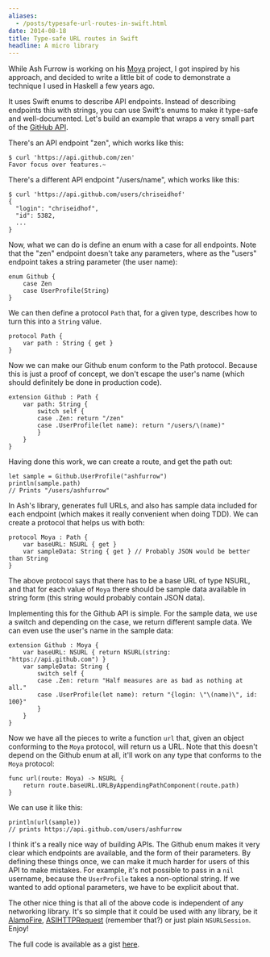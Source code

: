 ```yaml
---
aliases:
  - /posts/typesafe-url-routes-in-swift.html
date: 2014-08-18
title: Type-safe URL routes in Swift
headline: A micro library
---
```



While Ash Furrow is working on his [Moya](https://github.com/AshFurrow/Moya) project, I got inspired by his approach, and decided to write a little bit of code to demonstrate a technique I used in Haskell a few years ago.

It uses Swift enums to describe API endpoints. Instead of describing endpoints this with strings, you can use Swift's enums to make it type-safe and well-documented. Let's build an example that wraps a very small part of the [GitHub API](https://developer.github.com/v3/).

There's an API endpoint "zen", which works like this:

    $ curl 'https://api.github.com/zen'
    Favor focus over features.~

There's a different API endpoint "/users/name", which works like this:

    $ curl 'https://api.github.com/users/chriseidhof'
    {
      "login": "chriseidhof",
      "id": 5382,
      ...
    }
    
Now, what we can do is define an enum with a case for all endpoints. Note that the "zen" endpoint doesn't take any parameters, where as the "users" endpoint takes a string parameter (the user name):

    enum Github {
        case Zen
        case UserProfile(String)
    }

We can then define a protocol `Path` that, for a given type, describes how to turn this into a `String` value.

    protocol Path {
        var path : String { get }
    }

Now we can make our Github enum conform to the Path protocol. Because this is just a proof of concept, we don't escape the user's name (which should definitely be done in production code).
     
    extension Github : Path {
        var path: String {
            switch self {
            case .Zen: return "/zen"
            case .UserProfile(let name): return "/users/\(name)"
            }
        }
    }

Having done this work, we can create a route, and get the path out:

    let sample = Github.UserProfile("ashfurrow")
    println(sample.path) 
    // Prints "/users/ashfurrow"
 
In Ash's library, generates full URLs, and also has sample data included for each endpoint (which makes it really convenient when doing TDD). We can create a protocol that helps us with both:

    protocol Moya : Path {
        var baseURL: NSURL { get }
        var sampleData: String { get } // Probably JSON would be better than String
    }

The above protocol says that there has to be a base URL of type NSURL, and that for each value of `Moya` there should be sample data available in string form (this string would probably contain JSON data).

Implementing this for the Github API is simple. For the sample data, we use a switch and depending on the case, we return different sample data. We can even use the user's name in the sample data:
 
    extension Github : Moya {
        var baseURL: NSURL { return NSURL(string: "https://api.github.com") }
        var sampleData: String {
            switch self {
            case .Zen: return "Half measures are as bad as nothing at all."
            case .UserProfile(let name): return "{login: \"\(name)\", id: 100}"
            }
        }
    }

Now we have all the pieces to write a function `url` that, given an object conforming to the `Moya` protocol, will return us a URL. Note that this doesn't depend on the Github enum at all, it'll work on any type that conforms to the `Moya` protocol:
 
    func url(route: Moya) -> NSURL {
        return route.baseURL.URLByAppendingPathComponent(route.path)
    }

We can use it like this:
 
    println(url(sample)) 
    // prints https://api.github.com/users/ashfurrow

I think it's a really nice way of building APIs. The Github enum makes it very clear which endpoints are available, and the form of their parameters. By defining these things once, we can make it much harder for users of this API to make mistakes. For example, it's not possible to pass in a `nil` username, because the `UserProfile` takes a non-optional string. If we wanted to add optional parameters, we have to be explicit about that.

The other nice thing is that all of the above code is independent of any networking library. It's so simple that it could be used with any library, be it [AlamoFire](https://github.com/Alamofire/Alamofire), [ASIHTTPRequest](http://allseeing-i.com/ASIHTTPRequest/) (remember that?) or just plain `NSURLSession`. Enjoy! 

The full code is available as a gist [here](https://gist.github.com/chriseidhof/1fc977ffb856dbcdc113).
